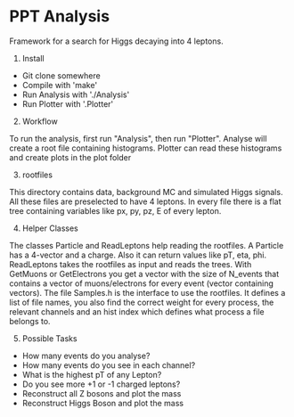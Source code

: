 # PPT Analysis
Framework for a search for Higgs decaying into 4 leptons.

1) Install

- Git clone somewhere
- Compile with 'make'
- Run Analysis with './Analysis'
- Run Plotter with '.Plotter'

2) Workflow

To run the analysis, first run "Analysis", then run "Plotter".
Analyse will create a root file containing histograms.
Plotter can read these histograms and create plots in the plot folder


3) rootfiles

This directory contains data, background MC and simulated Higgs signals.
All these files are preselected to have 4 leptons.
In every file there is a flat tree containing variables like px, py, pz, E of every lepton.


4) Helper Classes

The classes Particle and ReadLeptons help reading the rootfiles.
A Particle has a 4-vector and a charge. Also it can return values like pT, eta, phi.
ReadLeptons takes the rootfiles as input and reads the trees.
With GetMuons or GetElectrons you get a vector with the size of N_events that contains a vector of muons/electrons for every event (vector containing vectors).
The file Samples.h is the interface to use the rootfiles.
It defines a list of file names, you also find the correct weight for every process, the relevant channels and an hist index which defines what process a file belongs to.

5) Possible Tasks

- How many events do you analyse?
- How many events do you see in each channel?
- What is the highest pT of any Lepton?
- Do you see more +1 or -1 charged leptons?
- Reconstruct all Z bosons and plot the mass
- Reconstruct Higgs Boson and plot the mass
